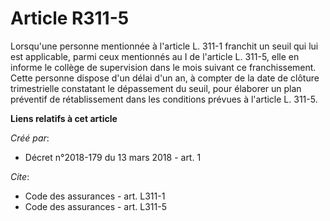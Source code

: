 # Article R311-5

Lorsqu'une personne mentionnée à l'article L. 311-1 franchit un seuil qui lui est applicable, parmi ceux mentionnés au I de
l'article L. 311-5, elle en informe le collège de supervision dans le mois suivant ce franchissement. Cette personne dispose
d'un délai d'un an, à compter de la date de clôture trimestrielle constatant le dépassement du seuil, pour élaborer un plan
préventif de rétablissement dans les conditions prévues à l'article L. 311-5.

**Liens relatifs à cet article**

_Créé par_:

  - Décret n°2018-179 du 13 mars 2018 - art. 1

_Cite_:

  - Code des assurances - art. L311-1
  - Code des assurances - art. L311-5
